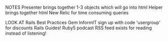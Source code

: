 NOTES
  Presenter brings together 1-3 objects which will go into html
  Helper brings together html
  New Relic for time consuming queries

LOOK AT
  Rails Best Practices Gem
  InformIT 
    sign up with code 'usergroup' for discounts
  Rails Guides!
  Ruby5 podcast
    RSS feed exists for reading instead of listening!